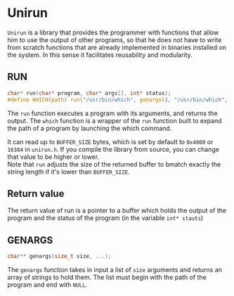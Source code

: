 # Unirun

`Unirun` is a library that provides the programmer with functions that allow him to use the output of other programs, so that he does not have to write from scratch functions that are already implemented in binaries installed on the system. In this sense it facilitates reusability and modularity.

## RUN
```c
char* run(char* program, char* args[], int* status);
#define WHICH(path) run("/usr/bin/which", genargs(3, "/usr/bin/which", path, NULL), NULL)
```

The `run` function executes a program with its arguments, and returns the output. The `which` function is a wrapper of the `run` function built to expand the path of a program by launching the which command.

It can read up to `BUFFER_SIZE` bytes, which is set by default to `0x4000` or `16384` in `unirun.h`. If you compile the library from source, you can change that value to be higher or lower.  
Note that `run` adjusts the size of the returned buffer to bmatch exactly the string length if it's lower than `BUFFER_SIZE`.
## Return value
The return value of run is a pointer to a buffer which holds the output of the program and the status of the program (in the variable `int* stauts`)

## GENARGS
```c
char** genargs(size_t size, ...);
```

The `genargs` function takes in input a list of `size` arguments and returns an array of strings to hold them. The list must begin with the path of the program and end with `NULL`.